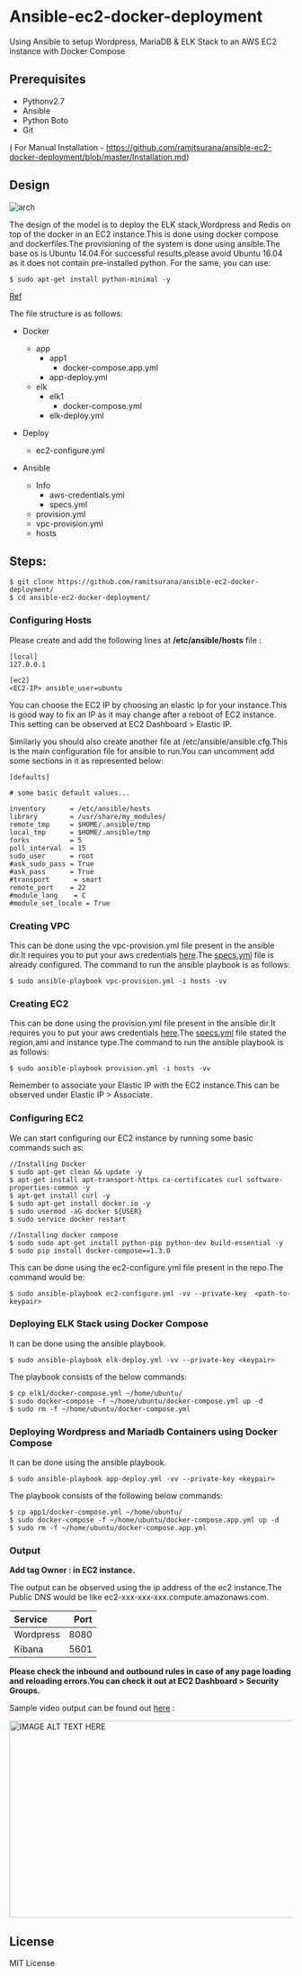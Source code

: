# Ansible-ec2-docker-deployment
Using Ansible to setup Wordpress, MariaDB & ELK Stack to an AWS EC2 instance with Docker Compose 

## Prerequisites

* Pythonv2.7
* Ansible
* Python Boto    
* Git

( For Manual Installation - https://github.com/ramitsurana/ansible-ec2-docker-deployment/blob/master/Installation.md)

## Design

![arch](https://user-images.githubusercontent.com/8342133/27880020-2d11dfce-61e1-11e7-800e-9af806aa4903.png)

The design of the model is to deploy the ELK stack,Wordpress and Redis on top of the docker in an EC2 instance.This is done using docker compose and dockerfiles.The provisioning of the system is done using ansible.The base os is Ubuntu 14.04.For successful results,please avoid Ubuntu 16.04 as it does not contain pre-installed python. For the same, you can use: 

````
$ sudo apt-get install python-minimal -y
````

[Ref](https://github.com/ansible/ansible/issues/19584)

The file structure is as follows:

* Docker
  - app
    - app1
      - docker-compose.app.yml
    - app-deploy.yml
  - elk
    - elk1    
      - docker-compose.yml
    - elk-deploy.yml

* Deploy 
  - ec2-configure.yml

* Ansible
  - Info
    - aws-credentials.yml
    - specs.yml
  - provision.yml
  - vpc-provision.yml
  - hosts

## Steps:

```
$ git clone https://github.com/ramitsurana/ansible-ec2-docker-deployment/
$ cd ansible-ec2-docker-deployment/
```

### Configuring Hosts

Please create and add the following lines at **/etc/ansible/hosts** file :

````
[local]
127.0.0.1

[ec2]
<EC2-IP> ansible_user=ubuntu
````

You can choose the EC2 IP by choosing an elastic Ip for your instance.This is good way to fix an IP as it may change after a reboot of EC2 instance. This setting can be observed at EC2 Dashboard > Elastic IP. 

Similarly you should also create another file at /etc/ansible/ansible.cfg.This is the main configuration file for ansible to run.You can uncomment add some sections in it as represented below:

````
[defaults]

# some basic default values...

inventory      = /etc/ansible/hosts
library        = /usr/share/my_modules/
remote_tmp     = $HOME/.ansible/tmp
local_tmp      = $HOME/.ansible/tmp
forks          = 5
poll_interval  = 15
sudo_user      = root
#ask_sudo_pass = True
#ask_pass      = True
#transport      = smart
remote_port    = 22
#module_lang    = C
#module_set_locale = True

````
### Creating VPC 

This can be done using the vpc-provision.yml file present in the ansible dir.It requires you to put your aws credentials [here](https://github.com/ramitsurana/ansible-ec2-docker-deployment/blob/master/ansible/info/aws-credentials.yml).The [specs.yml](https://github.com/ramitsurana/ansible-ec2-docker-deployment/blob/master/ansible/info/specs.yml) file is already configured. The command to run the ansible playbook is as follows:

````
$ sudo ansible-playbook vpc-provision.yml -i hosts -vv
````

### Creating EC2 

This can be done using the provision.yml file present in the ansible dir.It requires you to put your aws credentials [here](https://github.com/ramitsurana/ansible-ec2-docker-deployment/blob/master/ansible/info/aws-credentials.yml).The [specs.yml](https://github.com/ramitsurana/ansible-ec2-docker-deployment/blob/master/ansible/info/specs.yml) file stated the region,ami and instance type.The command to run the ansible playbook is as follows:

````
$ sudo ansible-playbook provision.yml -i hosts -vv
````

Remember to associate your Elastic IP with the EC2 instance.This can be observed under Elastic IP > Associate.

### Configuring EC2

We can start configuring our EC2 instance by running some basic commands such as:

````
//Installing Docker
$ sudo apt-get clean && update -y
$ apt-get install apt-transport-https ca-certificates curl software-properties-common -y
$ apt-get install curl -y
$ sudo apt-get install docker.io -y
$ sudo usermod -aG docker ${USER}
$ sudo service docker restart

//Installing docker compose
$ sudo sudo apt-get install python-pip python-dev build-essential -y
$ sudo pip install docker-compose==1.3.0
````

This can be done using the ec2-configure.yml file present in the repo.The command would be:

````
$ sudo ansible-playbook ec2-configure.yml -vv --private-key  <path-to-keypair>
````

### Deploying ELK Stack using Docker Compose

It can be done using the ansible playbook.

````
$ sudo ansible-playbook elk-deploy.yml -vv --private-key <keypair>
````

The playbook consists of the below commands:

````
$ cp elk1/docker-compose.yml ~/home/ubuntu/
$ sudo docker-compose -f ~/home/ubuntu/docker-compose.yml up -d
$ sudo rm -f ~/home/ubuntu/docker-compose.yml 

````

### Deploying Wordpress and Mariadb Containers using Docker Compose

It can be done using the ansible playbook.


````
$ sudo ansible-playbook app-deploy.yml -vv --private-key <keypair>
````

The playbook consists of the following below commands:

````
$ cp app1/docker-compose.yml ~/home/ubuntu/
$ sudo docker-compose -f ~/home/ubuntu/docker-compose.app.yml up -d
$ sudo rm -f ~/home/ubuntu/docker-compose.app.yml 
````

### Output

**Add tag Owner : <YOUR-NAME> in EC2 instance.**

The output can be observed using the ip address of the ec2 instance.The Public DNS would be like ec2-xxx-xxx-xxx.compute.amazonaws.com.

Service   | Port | 
|:--------|------:|
|Wordpress | 8080|
|Kibana    | 5601|

**Please check the inbound and outbound rules in case of any page loading and reloading errors.You can check it out at EC2 Dashboard > Security Groups.**

Sample video output can be found out [here](https://youtu.be/BHcSNVzWRlo) :

<a href="http://www.youtube.com/watch?feature=player_embedded&v=BHcSNVzWRlo" target="_blank"><img src="http://img.youtube.com/vi/BHcSNVzWRlo/0.jpg" alt="IMAGE ALT TEXT HERE" width="540" height="350" /></a>

## License

MIT License

